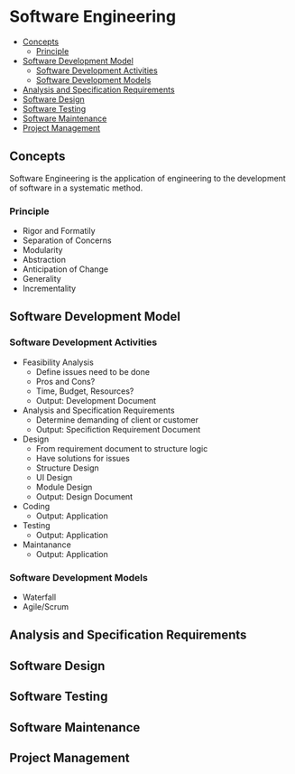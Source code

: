 # Software Engineering

- [Concepts](#concepts)
  - [Principle](#principle)
- [Software Development Model](#software-development-model)
  - [Software Development Activities](#software-development-activities)
  - [Software Development Models](#software-development-models)
- [Analysis and Specification Requirements](#analysis-and-specification-requirements)
- [Software Design](#software-design)
- [Software Testing](#software-testing)
- [Software Maintenance](#software-maintenance)
- [Project Management](#project-management)

## Concepts

Software Engineering is the application of engineering to the development of software in a systematic method.

### Principle

- Rigor and Formatily
- Separation of Concerns
- Modularity
- Abstraction
- Anticipation of Change
- Generality
- Incrementality

## Software Development Model

### Software Development Activities

- Feasibility Analysis
  - Define issues need to be done
  - Pros and Cons?
  - Time, Budget, Resources?
  - Output: Development Document
- Analysis and Specification Requirements
  - Determine demanding of client or customer
  - Output: Specifiction Requirement Document
- Design
  - From requirement document to structure logic
  - Have solutions for issues
  - Structure Design
  - UI Design
  - Module Design
  - Output: Design Document
- Coding
  - Output: Application
- Testing
  - Output: Application
- Maintanance
  - Output: Application

### Software Development Models

- Waterfall
- Agile/Scrum

## Analysis and Specification Requirements

## Software Design

## Software Testing

## Software Maintenance

## Project Management